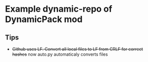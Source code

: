 # Example dynamic-repo of DynamicPack mod

## Tips
* ~~Github uses LF. Convert all local files to LF from CRLF for correct hashes~~ now auto.py automaticaly converts files
